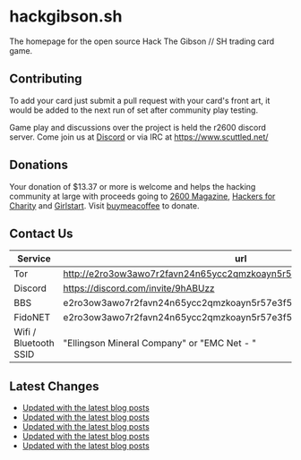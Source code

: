 # hackgibson.sh
The homepage for the open source Hack The Gibson // SH trading card game.


## Contributing

To add your card just submit a pull request with your card's front art, it would be added to the next run of set after community play testing.

Game play and discussions over the project is held the r2600 discord server. Come join us at [Discord](https://discord.com/invite/9hABUzz) or via IRC at https://www.scuttled.net/


## Donations

Your donation of $13.37 or more is welcome and helps the hacking community at large with proceeds going to [2600 Magazine](https://2600.com/), [Hackers for Charity](https://hackersforcharity.org) and [Girlstart](https://girlstart.org).  Visit [buymeacoffee](https://www.buymeacoffee.com/hackgibson.sh) to donate.


## Contact Us

Service | url
-|-
Tor | http://e2ro3ow3awo7r2favn24n65ycc2qmzkoayn5r57e3f56nvjwdcgg32ad.onion
Discord | https://discord.com/invite/9hABUzz
BBS | e2ro3ow3awo7r2favn24n65ycc2qmzkoayn5r57e3f56nvjwdcgg32ad.onion:23
FidoNET | e2ro3ow3awo7r2favn24n65ycc2qmzkoayn5r57e3f56nvjwdcgg32ad.onion:24554
Wifi / Bluetooth SSID | "Ellingson Mineral Company" or "EMC Net - <fidonet address>"

## Latest Changes
<!-- BLOG-POST-LIST:START -->
- [Updated with the latest blog posts](https://github.com/DFW2600/hackgibson.sh/commit/9e1bc25265a286f18bdd0b0c414ef70a391b3d2e)
- [Updated with the latest blog posts](https://github.com/DFW2600/hackgibson.sh/commit/9a79c05a6307dad60fea327cb12ecda6599202d5)
- [Updated with the latest blog posts](https://github.com/DFW2600/hackgibson.sh/commit/0811f6c36b7626d31c4978f775e3e8b96d2f815e)
- [Updated with the latest blog posts](https://github.com/DFW2600/hackgibson.sh/commit/613c66590e9a549ed6a75e359b6315a6a4742523)
- [Updated with the latest blog posts](https://github.com/DFW2600/hackgibson.sh/commit/d7a1b6f387f8b84f5025803ccebdbb50085d32da)
<!-- BLOG-POST-LIST:END -->
